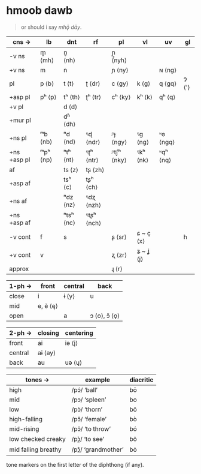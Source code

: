 # hmoob dawb

> or should i say _mhǭ dāy_.

| cns →       | lb       | dnt       | rf         | pl         | vl        | uv       | gl    |
| ----------- | -------- | --------- | ---------- | ---------- | --------- | -------- | ----- |
| -v ns       | m̥ ⟨mh⟩   | n̥ ⟨nh⟩    |            | ɲ̥ ⟨nyh⟩    |           |          |       |
| +v ns       | m        | n         |            | ɲ ⟨ny⟩     |           | ɴ ⟨ng⟩   |       |
| pl          | p ⟨b⟩    | t ⟨t⟩     | ʈ ⟨dr⟩     | c ⟨gy⟩     | k ⟨g⟩     | q ⟨gq⟩   | ʔ ⟨’⟩ |
| +asp pl     | pʰ ⟨p⟩   | tʰ ⟨th⟩   | ʈʰ ⟨tr⟩    | cʰ ⟨ky⟩    | kʰ ⟨k⟩    | qʰ ⟨q⟩   |       |
| +v pl       |          | d ⟨d⟩     |            |            |           |          |       |
| +mur pl     |          | dʱ ⟨dh⟩   |            |            |           |          |       |
| +ns pl      | ᵐb ⟨nb⟩  | ⁿd ⟨nd⟩   | ᶯɖ ⟨ndr⟩   | ᶮɟ ⟨ngy⟩   | ᵑɡ ⟨ng⟩   | ᶰɢ ⟨ngq⟩ |       |
| +ns +asp pl | ᵐpʰ ⟨np⟩ | ⁿtʰ ⟨nt⟩  | ᶯʈʰ ⟨ntr⟩  | ᶮtʃʰ ⟨nky⟩ | ᵑkʰ ⟨nk⟩  | ᶰqʰ ⟨nq⟩ |       |
| af          |          | ts ⟨z⟩    | tʂ ⟨zh⟩    |            |           |          |       |
| +asp af     |          | tsʰ ⟨c⟩   | tʂʰ ⟨ch⟩   |            |           |          |       |
| +ns af      |          | ⁿdz ⟨nz⟩  | ᶯdʐ ⟨nzh⟩  |            |           |          |       |
| +ns +asp af |          | ⁿtsʰ ⟨nc⟩ | ᶯtʂʰ ⟨nch⟩ |            |           |          |       |
| -v cont     | f        | s         |            | ʂ ⟨sr⟩     | ɕ ~ ç ⟨x⟩ |          | h     |
| +v cont     | v        |           |            | ʐ ⟨zr⟩     | ʑ ~ ʝ ⟨j⟩ |          |       |
| approx      |          |           |            | ɻ ⟨r⟩      |           |          |       |

| 1-ph → | front    | central | back         |
| ------ | -------- | ------- | ------------ |
| close  | i        | ɨ ⟨y⟩   | u            |
| mid    | e, ẽ ⟨ę⟩ |         |              |
| open   |          | a       | ɔ ⟨o⟩, ɔ̃ ⟨ǫ⟩ |

| 2-ph →  | closing | centering |
| ------- | ------- | --------- |
| front   | ai      | iə ⟨į⟩    |
| central | aɨ ⟨ay⟩ |           |
| back    | au      | uə ⟨ų⟩    |

| tones →             | example            | diacritic |
| ------------------- | ------------------ | --------- |
| high                | /pɔ́/ ‘ball’        | bō        |
| mid                 | /pɔ/ ‘spleen’      | bo        |
| low                 | /pɔ̀/ ‘thorn’       | bŏ        |
| high-falling        | /pɔ̂/ ‘female’      | bò        |
| mid-rising          | /pɔ̌/ ‘to throw’    | bó        |
| low checked creaky  | /pɔ̰̀/ ‘to see’      | bô        |
| mid falling breathy | /pɔ̤̂/ ‘grandmother’ | bȯ        |

tone markers on the first letter of the diphthong (if any).
